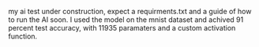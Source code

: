my ai test 
under construction, expect a requirments.txt and a guide of how to run the AI soon.
I used the model on the mnist dataset and achived 91 percent test accuracy, with 11935 paramaters and a custom activation function.
